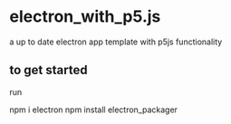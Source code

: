 # electron_with_p5.js
a up to date electron app template with p5js functionality

## to get started
run 

npm i electron
npm install electron_packager